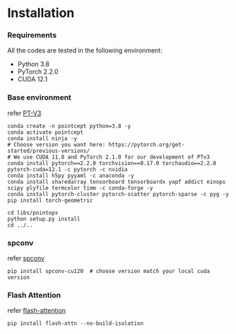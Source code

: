 # Installation

### Requirements
All the codes are tested in the following environment:
* Python 3.8
* PyTorch 2.2.0
* CUDA 12.1

### Base environment
refer [PT-V3](https://github.com/Pointcept/PointTransformerV3)
```
conda create -n pointcept python=3.8 -y
conda activate pointcept
conda install ninja -y
# Choose version you want here: https://pytorch.org/get-started/previous-versions/
# We use CUDA 11.8 and PyTorch 2.1.0 for our development of PTv3
conda install pytorch==2.2.0 torchvision==0.17.0 torchaudio==2.2.0 pytorch-cuda=12.1 -c pytorch -c nvidia
conda install h5py pyyaml -c anaconda -y
conda install sharedarray tensorboard tensorboardx yapf addict einops scipy plyfile termcolor timm -c conda-forge -y
conda install pytorch-cluster pytorch-scatter pytorch-sparse -c pyg -y
pip install torch-geometric

cd libs/pointops
python setup.py install
cd ../..
```

### spconv
refer [spconv](https://github.com/traveller59/spconv)

``pip install spconv-cu120  # choose version match your local cuda version``

### Flash Attention
refer [flash-attention](https://github.com/Dao-AILab/flash-attention)

``pip install flash-attn --no-build-isolation``
